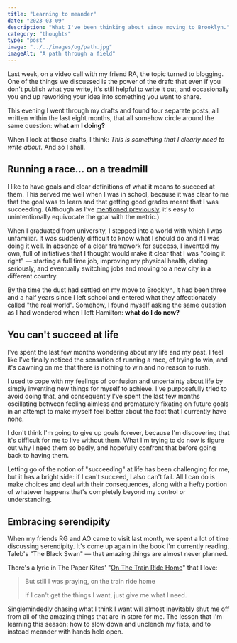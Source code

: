 ```yaml
---
title: "Learning to meander"
date: "2023-03-09"
description: "What I've been thinking about since moving to Brooklyn."
category: "thoughts"
type: "post"
image: "../../images/og/path.jpg"
imageAlt: "A path through a field"
---
```


Last week, on a video call with my friend RA, the topic turned to blogging. One of the things we discussed is the power of the draft: that even if you don't publish what you write, it's still helpful to write it out, and occasionally you end up reworking your idea into something you want to share.

This evening I went through my drafts and found four separate posts, all written within the last eight months, that all somehow circle around the same question: **what am I doing?**

When I look at those drafts, I think: _This is something that I clearly need to write about._ And so I shall.

## Running a race… on a treadmill

I like to have goals and clear definitions of what it means to succeed at them. This served me well when I was in school, because it was clear to me that the goal was to learn and that getting good grades meant that I was succeeding. (Although as I've [mentioned previously](/blog/easier-question/), it's easy to unintentionally equivocate the goal with the metric.)

When I graduated from university, I stepped into a world with which I was unfamiliar. It was suddenly difficult to know what I should do and if I was doing it well. In absence of a clear framework for success, I invented my own, full of initiatives that I thought would make it clear that I was "doing it right" — starting a full time job, improving my physical health, dating seriously, and eventually switching jobs and moving to a new city in a different country.

By the time the dust had settled on my move to Brooklyn, it had been three and a half years since I left school and entered what they affectionately called "the real world". Somehow, I found myself asking the same question as I had wondered when I left Hamilton: **what do I do now?**

## You can't succeed at life

I've spent the last few months wondering about my life and my past. I feel like I've finally noticed the sensation of running a race, of trying to win, and it's dawning on me that there is nothing to win and no reason to rush.

I used to cope with my feelings of confusion and uncertainty about life by simply inventing new things for myself to achieve. I've purposefully tried to avoid doing that, and consequently I've spent the last few months oscillating between feeling aimless and prematurely fixating on future goals in an attempt to make myself feel better about the fact that I currently have none.

I don't think I'm going to give up goals forever, because I'm discovering that it's difficult for me to live without them. What I'm trying to do now is figure out why I need them so badly, and hopefully confront that before going back to having them.

Letting go of the notion of "succeeding" at life has been challenging for me, but it has a bright side: if I can't succeed, I also can't fail. All I can do is make choices and deal with their consequences, along with a hefty portion of whatever happens that's completely beyond my control or understanding.

## Embracing serendipity

When my friends RG and AO came to visit last month, we spent a lot of time discussing serendipity. It's come up again in the book I'm currently reading, Taleb's "The Black Swan" — that amazing things are almost never planned.

There's a lyric in The Paper Kites' "[On The Train Ride Home](https://www.youtube.com/watch?v=gkQFP1rG7wg)" that I love:

> But still I was praying, on the train ride home
>
> If I can't get the things I want, just give me what I need.

Singlemindedly chasing what I think I want will almost inevitably shut me off from all of the amazing things that are in store for me. The lesson that I'm learning this season: how to slow down and unclench my fists, and to instead meander with hands held open.
